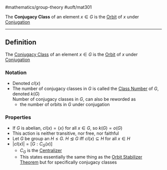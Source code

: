 #mathematics/group-theory #uoft/mat301 

The **Conjugacy Class** of an element $x\in G$ is the [Orbit](Orbit.md) of $x$ under [Conjugation](Conjugation.md)

---

## Definition
The [Conjugacy Class](.md) of an element $x\in G$ is the [Orbit](Orbit.md) of $x$ under [Conjugation](Conjugation.md)

### Notation
- Denoted $cl(x)$
- The number of conjugacy classes in $G$ is called the [Class Number](Class%20Number.md) of $G$, denoted $k(G)$  
	Number of conjugacy classes in $G$, can also be reworded as
	- the number of orbits in $G$ under conjugation

### Properties
- If $G$ is abelian, $cl(x)=\{x\}$ for all $x\in G$, so $k(G)=o(G)$
- This action is neither transitive, nor free, nor faithful
- Let $G$ be group an $H\leq G$. $H\trianglelefteq G$ iff $cl(x)\subseteq H$ for all  $x\in H$
- $|cl(x)|=[G:C_{G}(x)]$
	- $C_{G}$ is the [Centralizer](Centralizer.md)
	- This states essentially the same thing as the [Orbit Stabilizer Theorem](Orbit%20Stabilizer%20Theorem.md) but for specifically conjugacy classes